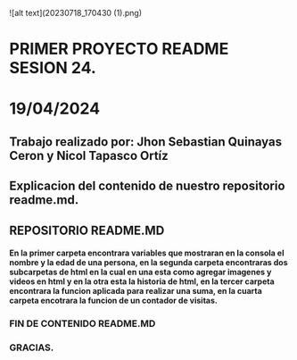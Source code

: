 ![alt text](20230718_170430 (1).png)
#  PRIMER PROYECTO README SESION 24. 
# 19/04/2024

## Trabajo realizado por: Jhon Sebastian Quinayas Ceron y Nicol Tapasco Ortíz



## Explicacion del contenido de nuestro repositorio readme.md.
## REPOSITORIO README.MD




#### En la primer carpeta encontrara variables que mostraran en la consola el nombre y la edad de una persona, en la segunda carpeta encontraras dos subcarpetas de html en la cual en una esta como agregar imagenes y videos en html y en la otra esta la historia de html, en la tercer carpeta  encontrara la funcion aplicada para realizar una suma, en la cuarta carpeta encotrara la funcion de un contador de visitas. 


### FIN  DE CONTENIDO README.MD
### GRACIAS.
